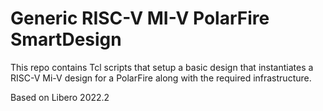 # Generic RISC-V MI-V PolarFire SmartDesign
This repo contains Tcl scripts that setup a basic design that instantiates a RISC-V Mi-V design for a PolarFire along
with the required infrastructure.

Based on Libero 2022.2
